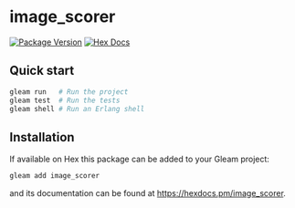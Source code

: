 # image_scorer

[![Package Version](https://img.shields.io/hexpm/v/image_scorer)](https://hex.pm/packages/image_scorer)
[![Hex Docs](https://img.shields.io/badge/hex-docs-ffaff3)](https://hexdocs.pm/image_scorer/)

## Quick start

```sh
gleam run   # Run the project
gleam test  # Run the tests
gleam shell # Run an Erlang shell
```

## Installation

If available on Hex this package can be added to your Gleam project:

```sh
gleam add image_scorer
```

and its documentation can be found at <https://hexdocs.pm/image_scorer>.
